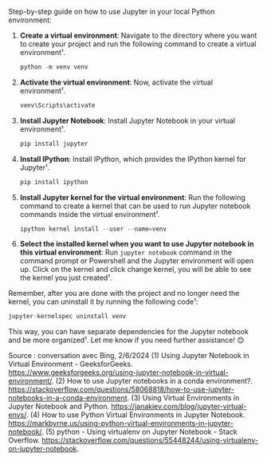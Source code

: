 Step-by-step guide on how to use Jupyter in your local Python environment:

1. **Create a virtual environment**: Navigate to the directory where you want to create your project and run the following command to create a virtual environment¹.
    ```python
    python -m venv venv
    ```
2. **Activate the virtual environment**: Now, activate the virtual environment¹.
    ```python
    venv\Scripts\activate
    ```
3. **Install Jupyter Notebook**: Install Jupyter Notebook in your virtual environment¹.
    ```python
    pip install jupyter
    ```
4. **Install IPython**: Install IPython, which provides the IPython kernel for Jupyter¹.
    ```python
    pip install ipython
    ```
5. **Install Jupyter kernel for the virtual environment**: Run the following command to create a kernel that can be used to run Jupyter notebook commands inside the virtual environment¹.
    ```python
    ipython kernel install --user --name=venv
    ```
6. **Select the installed kernel when you want to use Jupyter notebook in this virtual environment**: Run `jupyter notebook` command in the command prompt or Powershell and the Jupyter environment will open up. Click on the kernel and click change kernel, you will be able to see the kernel you just created¹.

Remember, after you are done with the project and no longer need the kernel, you can uninstall it by running the following code¹:
```python
jupyter-kernelspec uninstall venv
```
This way, you can have separate dependencies for the Jupyter notebook and be more organized¹. Let me know if you need further assistance! 😊

Source : conversation avec Bing, 2/6/2024
(1) Using Jupyter Notebook in Virtual Environment - GeeksforGeeks. https://www.geeksforgeeks.org/using-jupyter-notebook-in-virtual-environment/.
(2) How to use Jupyter notebooks in a conda environment?. https://stackoverflow.com/questions/58068818/how-to-use-jupyter-notebooks-in-a-conda-environment.
(3) Using Virtual Environments in Jupyter Notebook and Python. https://janakiev.com/blog/jupyter-virtual-envs/.
(4) How to use Python Virtual Environments in Jupyter Notebook. https://markbyrne.us/using-python-virtual-environments-in-jupyter-notebook/.
(5) python - Using virtualenv on Jupyter Notebook - Stack Overflow. https://stackoverflow.com/questions/55448244/using-virtualenv-on-jupyter-notebook.
